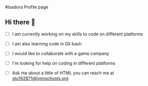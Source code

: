 #Isadora Profile page
## Hi there 👋

- [ ] I am currently working on my skills to code on different platforms
- [ ] I am also learning code in Git bash
- [ ] I would like to collaborate with a game company
- [ ] I'm looking for help on coding in different platforms
- [ ] Ask me about a little of HTML
you can reach me at stu192871@lynnschools.org



<!-- 
**IsadoraG11/isadoraG11** is a ✨ _special_ ✨ repository because its `README.md` (this file) appears on your GitHub profile.

- 🔭 I’m currently working on GitHub repositories
- 🌱 I’m currently learning code in Git bash
- 👯 I’m looking to collaborate with a game company
- 🤔 I’m looking for help with coding on different platforms
- 💬 Ask me about a little of HTML
- 📫 How to reach me: stu192871@lynnschools.org
- 😄 Pronouns: she/her
- ⚡ Fun fact: I like sleeping
-->
